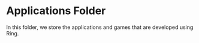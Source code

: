 Applications Folder
===================

In this folder, we store the applications and games that are developed using Ring. 